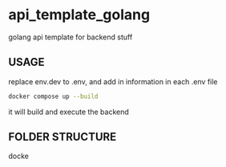 # api_template_golang
golang api template for backend stuff

## USAGE
replace env.dev to .env, and add in information in each .env file
```bash
docker compose up --build
```
it will build and execute the backend

## FOLDER STRUCTURE
docke